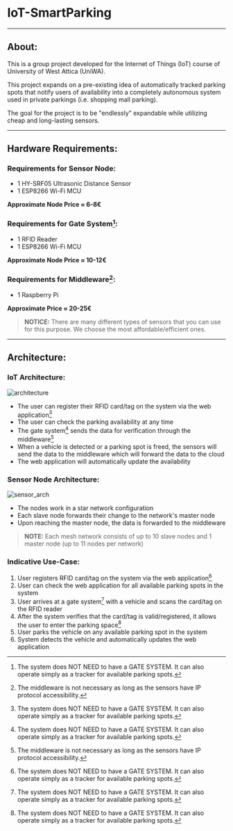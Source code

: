 # IoT-SmartParking

---

## About:
This is a group project developed for the Internet of Things (IoT) course of University of West Attica (UniWA).

This project expands on a pre-existing idea of automatically tracked parking spots that notify users of availability into a completely autonomous system used in private parkings (i.e. shopping mall parking).

The goal for the project is to be "endlessly" expandable while utilizing cheap and long-lasting sensors.

---

## Hardware Requirements:

### Requirements for Sensor Node:
- 1 HY-SRF05 Ultrasonic Distance Sensor
- 1 ESP8266 Wi-Fi MCU

<b>Approximate Node Price ≈ 6-8€</b>

### Requirements for Gate System[^1]:
- 1 RFID Reader
- 1 ESP8266 Wi-Fi MCU

<b>Approximate Node Price ≈ 10-12€</b>

### Requirements for Middleware[^2]:
- 1 Raspberry Pi

<b>Approximate Price ≈ 20-25€</b>

> **NOTICE:** There are many different types of sensors that you can use for this purpose. We choose the most affordable/efficient ones.

---

## Architecture:
### IoT Architecture:
![architecture](https://user-images.githubusercontent.com/79098484/142884899-d7bde8e8-cf9e-4332-8891-2aa61237e9db.jpg)
- The user can register their RFID card/tag on the system via the web application[^1]
- The user can check the parking availability at any time
- The gate system[^1] sends the data for verification through the middleware[^2]
- When a vehicle is detected or a parking spot is freed, the sensors will send the data to the middleware which will forward the data to the cloud
- The web application will automatically update the availability
### Sensor Node Architecture:
![sensor_arch](https://user-images.githubusercontent.com/79098484/144721616-5773bd7a-ec44-4ab3-9300-381fb52c2b69.jpg)
- The nodes work in a star network configuration
- Each slave node forwards their change to the network's master node
- Upon reaching the master node, the data is forwarded to the middleware

> **NOTE:** Each mesh network consists of up to 10 slave nodes and 1 master node (up to 11 nodes per network)

### Indicative Use-Case:
1. User registers RFID card/tag on the system via the web application[^1]
2. User can check the web application for all available parking spots in the system
3. User arrives at a gate system[^1] with a vehicle and scans the card/tag on the RFID reader
4. After the system verifies that the card/tag is valid/registered, it allows the user to enter the parking space[^1]
5. User parks the vehicle on any available parking spot in the system
6. System detects the vehicle and automatically updates the web application 

[^1]: The system does NOT NEED to have a GATE SYSTEM. It can also operate simply as a tracker for available parking spots.
[^2]: The middleware is not necessary as long as the sensors have IP protocol accessibility.
